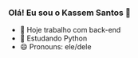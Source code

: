 ### Olá! Eu sou o Kassem Santos 👋


- 🔭 Hoje trabalho com back-end
- 🌱 Estudando Python
- 😄 Pronouns: ele/dele

